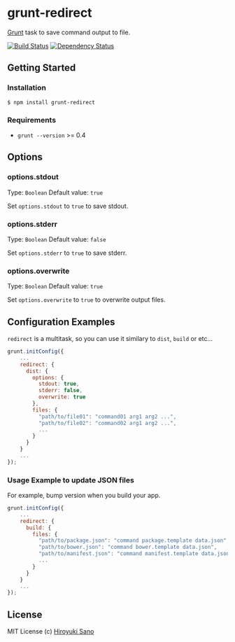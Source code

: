 # grunt-redirect

[Grunt](https://github.com/gruntjs/grunt) task to save command output to file.

[![Build Status](https://travis-ci.org/sh19910711/grunt-redirect.png?branch=master)](https://travis-ci.org/sh19910711/grunt-redirect)
[![Dependency Status](https://gemnasium.com/sh19910711/grunt-redirect.png)](https://gemnasium.com/sh19910711/grunt-redirect)


## Getting Started

### Installation

    $ npm install grunt-redirect

### Requirements

* `grunt --version` >= 0.4


## Options

### options.stdout
Type: `Boolean`
Default value: `true`

Set `options.stdout` to `true` to save stdout.

### options.stderr
Type: `Boolean`
Default value: `false`

Set `options.stderr` to `true` to save stderr.

### options.overwrite
Type: `Boolean`
Default value: `true`

Set `options.overwrite` to `true` to overwrite output files.


## Configuration Examples

`redirect` is a multitask, so you can use it similary to `dist`, `build` or etc...

```javascript
grunt.initConfig({
    ...
    redirect: {
      dist: {
        options: {
          stdout: true,
          stderr: false,
          overwrite: true
        },
        files: {
          "path/to/file01": "command01 arg1 arg2 ...",
          "path/to/file02": "command02 arg1 arg2 ...",
          ...
        }
      }
    }
    ...
});
```

### Usage Example to update JSON files

For example, bump version when you build your app.

```javascript
grunt.initConfig({
    ...
    redirect: {
      build: {
        files: {
          "path/to/package.json": "command package.template data.json",
          "path/to/bower.json": "command bower.template data.json",
          "path/to/manifest.json": "command manifest.template data.json",
          ...
        }
      }
    }
    ...
});
```


## License
MIT License (c) [Hiroyuki Sano](https://github.com/sh19910711)


